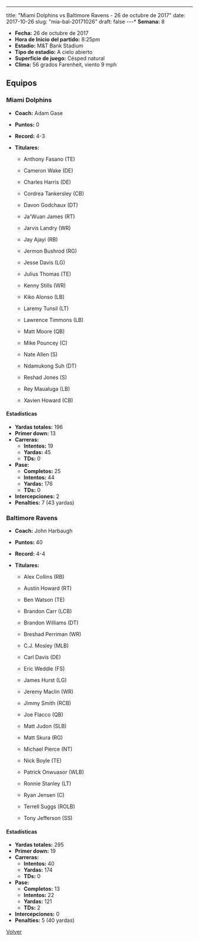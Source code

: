 ---
title: "Miami Dolphins vs Baltimore Ravens - 26 de octubre de 2017"
date: 2017-10-26
slug: "mia-bal-20171026"
draft: false
---* **Semana:** 8
* **Fecha:** 26 de octubre de 2017
* **Hora de Inicio del partido:** 8:25pm
* **Estadio:** M&T Bank Stadium
* **Tipo de estadio:** A cielo abierto
* **Superficie de juego:** Césped natural
* **Clima:** 56 grados Farenheit, viento 9 mph

## Equipos


### Miami Dolphins
* **Coach:** Adam Gase
* **Puntos:** 0
* **Record:** 4-3
* **Titulares:** 

  * Anthony Fasano (TE) 

  * Cameron Wake (DE) 

  * Charles Harris (DE) 

  * Cordrea Tankersley (CB) 

  * Davon Godchaux (DT) 

  * Ja'Wuan James (RT) 

  * Jarvis Landry (WR) 

  * Jay Ajayi (RB) 

  * Jermon Bushrod (RG) 

  * Jesse Davis (LG) 

  * Julius Thomas (TE) 

  * Kenny Stills (WR) 

  * Kiko Alonso (LB) 

  * Laremy Tunsil (LT) 

  * Lawrence Timmons (LB) 

  * Matt Moore (QB) 

  * Mike Pouncey (C) 

  * Nate Allen (S) 

  * Ndamukong Suh (DT) 

  * Reshad Jones (S) 

  * Rey Maualuga (LB) 

  * Xavien Howard (CB) 

#### Estadísticas
* **Yardas totales:** 196
* **Primer down:** 13
* **Carreras:**
  * **Intentos:** 19
  * **Yardas:** 45
  * **TDs:** 0
* **Pase:**
  * **Completos:** 25
  * **Intentos:** 44
  * **Yardas:** 176
  * **TDs:** 0
* **Intercepciones:** 2
* **Penalties:** 7 (43 yardas)

### Baltimore Ravens
* **Coach:** John Harbaugh
* **Puntos:** 40
* **Record:** 4-4
* **Titulares:** 

  * Alex Collins (RB) 

  * Austin Howard (RT) 

  * Ben Watson (TE) 

  * Brandon Carr (LCB) 

  * Brandon Williams (DT) 

  * Breshad Perriman (WR) 

  * C.J. Mosley (MLB) 

  * Carl Davis (DE) 

  * Eric Weddle (FS) 

  * James Hurst (LG) 

  * Jeremy Maclin (WR) 

  * Jimmy Smith (RCB) 

  * Joe Flacco (QB) 

  * Matt Judon (SLB) 

  * Matt Skura (RG) 

  * Michael Pierce (NT) 

  * Nick Boyle (TE) 

  * Patrick Onwuasor (WLB) 

  * Ronnie Stanley (LT) 

  * Ryan Jensen (C) 

  * Terrell Suggs (ROLB) 

  * Tony Jefferson (SS) 

#### Estadísticas
* **Yardas totales:** 295
* **Primer down:** 19
* **Carreras:**
  * **Intentos:** 40
  * **Yardas:** 174
  * **TDs:** 0
* **Pase:**
  * **Completos:** 13
  * **Intentos:** 22
  * **Yardas:** 121
  * **TDs:** 2
* **Intercepciones:** 0
* **Penalties:** 5 (40 yardas)


[Volver](/historia/2017)
